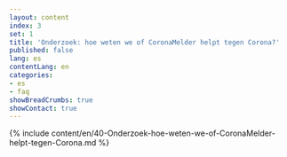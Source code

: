 ```yaml
---
layout: content
index: 3
set: 1
title: 'Onderzoek: hoe weten we of CoronaMelder helpt tegen Corona?'
published: false
lang: es
contentLang: en
categories:
- es
- faq
showBreadCrumbs: true
showContact: true
---
```

{% include content/en/40-Onderzoek-hoe-weten-we-of-CoronaMelder-helpt-tegen-Corona.md %}
 
